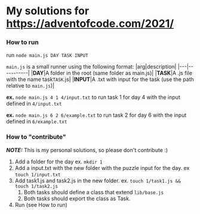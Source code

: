 # My solutions for https://adventofcode.com/2021/

### How to run
run `node main.js DAY TASK INPUT`

`main.js` is a small runner using the following format:
|arg|description|
|---|-----------|
|**DAY**|A folder in the root (same folder as main.js)|
|**TASK**|A .js file with the name task`TASK`.js|
|**INPUT**|A .txt with input for the task (use the path relative to `main.js`)|

**ex.** `node main.js 4 1 4/input.txt` to run task 1 for day 4 with the input defined in `4/input.txt`

**ex.** `node main.js 6 2 6/example.txt` to run task 2 for day 6 with the input defined in `6/example.txt`


### How to "contribute"
***NOTE:*** This is my personal solutions, so please don't contribute :)

1. Add a folder for the day ex.  `mkdir 1`
2. Add a input.txt with the new folder with the puzzle input for the day. ex `touch 1/input.txt`
3. Add task1.js and task2.js in the new folder. ex. `touch 1/task1.js && touch 1/task2.js`
    1. Both tasks should define a class that extend `lib/base.js`
    2. Both tasks should export the class as Task.
4. Run (see How to run)
